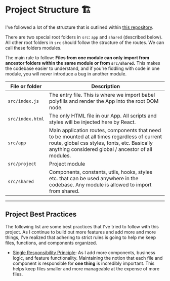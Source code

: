 # Project Structure 🏗
I've followed a lot of the structure that is outlined within [this repository](https://github.com/oldboyxx/jira_clone).

There are two special root folders in `src`: `app` and `shared` (described below). All other root folders in `src` should follow the structure of the routes. We can call these folders modules.

The main rule to follow: **Files from one module can only import from ancestor folders within the same module or from `src/shared`.** This makes the codebase easier to understand, and if you're fiddling with code in one module, you will never introduce a bug in another module.

| File or folder   | Description                                                                                                                                                                                          |
| ---------------- | ---------------------------------------------------------------------------------------------------------------------------------------------------------------------------------------------------- |
| `src/index.js`  | The entry file. This is where we import babel polyfills and render the App into the root DOM node. |
| `src/index.html` | The only HTML file in our App. All scripts and styles will be injected here by React. |
| `src/app`        | Main application routes, components that need to be mounted at all times regardless of current route, global css styles, fonts, etc. Basically anything considered global / ancestor of all modules. |
| `src/project`    | Project module |
| `src/shared`     | Components, constants, utils, hooks, styles etc. that can be used anywhere in the codebase. Any module is allowed to import from shared. |
---
## Project Best Practices
The following list are some best practices that I've tried to follow with this project. As I continue to build out more features and add more and more things, I've realized that adhering to strict rules is going to help me keep files, functions, and components organized.
- [Single Responsibility Principle](https://en.wikipedia.org/wiki/Single-responsibility_principle): As I add more components, business logic, and feature functionality. Maintaining the notion that each file and component is responsible for **one thing** is incredibly important. This helps keep files smaller and more manageable at the expense of more files.